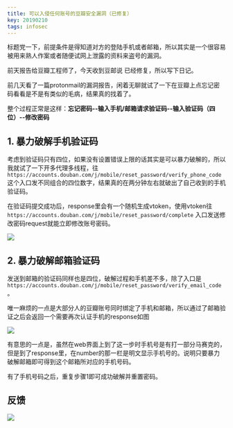 ```yaml
---
title: 可以入侵任何账号的豆瓣安全漏洞（已修复）
key: 20190210
tags: infosec
---
```



标题党一下，前提条件是得知道对方的登陆手机或者邮箱，所以其实是一个很容易被用来熟人作案或者随便试网上泄露的资料来盗号的漏洞。

前天报告给豆瓣工程师了，今天收到豆邮说 已经修复，所以写下日记。


前几天看了一篇protonmail的漏洞报告，闲着无聊就试了一下在豆瓣上点忘记密码看看是不是有类似的毛病，结果真的找着了。

整个过程正常是这样：**忘记密码--输入手机/邮箱请求验证码--输入验证码（四位）--修改密码**


## 1. 暴力破解手机验证码

考虑到验证码只有四位，如果没有设置错误上限的话其实是可以暴力破解的，所以我就试了一下开多代理多线程，往 `https://accounts.douban.com/j/mobile/reset_password/verify_phone_code` 这个入口发不同组合的四位数字，结果真的在两分钟左右就破出了自己收到的手机验证码。

在验证码提交成功后，response里会有一个随机生成vtoken，使用vtoken往 `https://accounts.douban.com/j/mobile/reset_password/complete` 入口发送修改密码request就能立即修改账号密码。

![](https://cdn.discordapp.com/attachments/447635828496138241/594639889153261582/p57978569.png)

<!--more-->

## 2. 暴力破解邮箱验证码

发送到邮箱的验证码同样也是四位，破解过程和手机差不多，除了入口是 `https://accounts.douban.com/j/mobile/reset_password/verify_email_code` 。

唯一麻烦的一点是大部分人的豆瓣账号同时绑定了手机和邮箱，所以通过了邮箱验证之后会返回一个需要再次认证手机的response如图

![](https://cdn.discordapp.com/attachments/447635828496138241/594639947412275221/p57978473.png)


有意思的一点是，虽然在web界面上到了这一步时手机号是有打一部分马赛克的，但是到了response里，在number的那一栏是明文显示手机号的。说明只要暴力破解邮箱即可得到这个邮箱所对应的手机号码。

有了手机号码之后，重复步骤1即可成功破解并重置密码。

## 反馈

![](https://cdn.discordapp.com/attachments/447635828496138241/594639999799001115/p57982388.png)

